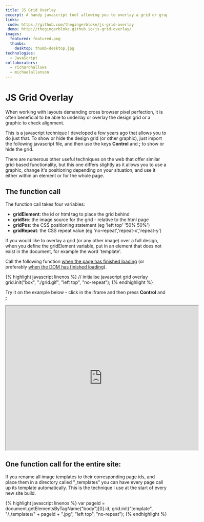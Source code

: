 ```yaml
---
title: JS Grid Overlay
excerpt: A handy javascript tool allowing you to overlay a grid or graphic to check pixel perfection across browsers
links:
 code: https://github.com/thegingerbloke/js-grid-overlay
 demo: http://thegingerbloke.github.io/js-grid-overlay/
images:
  featured: featured.png
  thumbs:
    desktop: thumb-desktop.jpg
technologies:
  - JavaScript
collaborators:
  - richardhallows
  - michaelallanson
---
```


# JS Grid Overlay

When working with layouts demanding cross browser pixel perfection, it is often beneficial to be able to underlay or overlay the design grid or a graphic to check alignment.

This is a javascript technique I developed a few years ago that allows you to do just that.  To show or hide the design grid (or other graphic), just import the following javascript file, and then use the keys **Control** and **;** to show or hide the grid.

There are numerous other useful techniques on the web that offer similar grid-based functionality, but this one differs slightly as it allows you to use a graphic, change it's positioning depending on your situation, and use it either within an element or for the whole page.

## The function call

The function call takes four variables:

  - **gridElement**: the id or html tag to place the grid behind
  - **gridSrc**:  the image source for the grid - relative to the html page
  - **gridPos**:  the CSS positioning statement (eg 'left top' '50% 50%')
  - **gridRepeat**: the CSS repeat value (eg 'no-repeat','repeat-x','repeat-y')

If you would like to overlay a grid (or any other image) over a full design, when you define the gridElement variable, put in an element that does not exist in the document, for example the word 'template'.

Call the following function [when the page has finished loading](http://ejohn.org/projects/flexible-javascript-events/) (or preferably [when the DOM has finished loading](http://dean.edwards.name/weblog/2006/06/again/)).

{% highlight javascript linenos %}
// initialise javascript grid overlay
grid.init("box", "./grid.gif", "left top", "no-repeat");
{% endhighlight %}

Try it on the example below - click in the iframe and then press **Control** and **;**

<iframe class="ArticleIframe" src="http://thegingerbloke.github.io/js-grid-overlay/" width="600" height="450"></iframe>

## One function call for the entire site:

If you rename all image templates to their corresponding page ids, and place them in a directory called "_templates" you can have every page call up its template automatically.  This is the technique I use at the start of every new site build.

{% highlight javascript linenos %}
var pageid = document.getElementsByTagName("body")[0].id;
grid.init("template", "/_templates/" + pageid + ".jpg", "left top", "no-repeat");
{% endhighlight %}
